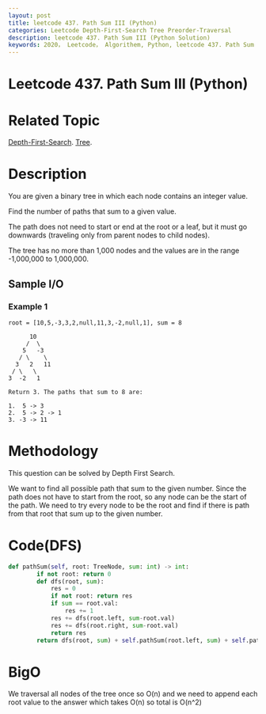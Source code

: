 ```yaml
---
layout: post
title: leetcode 437. Path Sum III (Python)
categories: Leetcode Depth-First-Search Tree Preorder-Traversal
description: leetcode 437. Path Sum III (Python Solution)
keywords: 2020， Leetcode， Algorithem, Python, leetcode 437. Path Sum III, zhenyu, Depth-First-Search, DFS, Depth First Search, Tree, tree
---
```


# Leetcode 437. Path Sum III (Python)

# Related Topic
<a href="/categories/#Depth-First-Search" target="_blank"> Depth-First-Search</a>.
<a href="/categories/#Tree" target="_blank"> Tree</a>.

# Description
You are given a binary tree in which each node contains an integer value.

Find the number of paths that sum to a given value.

The path does not need to start or end at the root or a leaf, but it must go downwards (traveling only from parent nodes to child nodes).

The tree has no more than 1,000 nodes and the values are in the range -1,000,000 to 1,000,000.

## Sample I/O

### Example 1
```
root = [10,5,-3,3,2,null,11,3,-2,null,1], sum = 8

      10
     /  \
    5   -3
   / \    \
  3   2   11
 / \   \
3  -2   1

Return 3. The paths that sum to 8 are:

1.  5 -> 3
2.  5 -> 2 -> 1
3. -3 -> 11
```

# Methodology
This question can be solved by Depth First Search.

We want to find all possible path that sum to the given number. Since the path does not have to start from the root, so any node can be the start of the path. We need to try every node to be the root and find if there is path from that root that sum up to the given number.

# Code(DFS)
```python
def pathSum(self, root: TreeNode, sum: int) -> int:
        if not root: return 0
        def dfs(root, sum):
            res = 0
            if not root: return res
            if sum == root.val:
                res += 1
            res += dfs(root.left, sum-root.val)
            res += dfs(root.right, sum-root.val)
            return res
        return dfs(root, sum) + self.pathSum(root.left, sum) + self.pathSum(root.right, sum)
```
# BigO
We traversal all nodes of the tree once so O(n) and we need to append each root value to the answer which takes O(n) so total is O(n^2)